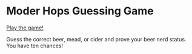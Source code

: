 # Moder Hops Guessing Game

[Play the game!](https://coombapace.github.io/WordGuessGame/)

Guess the correct beer, mead, or cider and prove your beer nerd status. You have ten chances!
